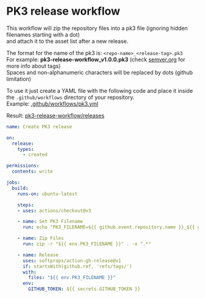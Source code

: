 # PK3 release workflow


This workflow will zip the repository files into a pk3 file (ignoring hidden filenames starting with a dot)  
and attach it to the asset list after a new release.

The format for the name of the pk3 is: `<repo-name>_<release-tag>.pk3`  
For example: **pk3-release-workflow_v1.0.0.pk3** (check [semver.org](http://semver.org/) for more info about tags)  
Spaces and non-alphanumeric characters will be replaced by dots (github limitation)

To use it just create a YAML file with the following code and place it inside the `.github/workflows` directory of your repository.  
Example: [.github/workflows/pk3.yml](.github/workflows/pk3.yml)

Result: [pk3-release-workflow/releases](https://github.com/eduzappa18/pk3-release-workflow/releases)


```yaml
name: Create PK3 release

on:
  release:
    types:
      - created

permissions:
  contents: write

jobs:
  build:
    runs-on: ubuntu-latest

    steps:
    - uses: actions/checkout@v3

    - name: Set PK3 Filename
      run: echo "PK3_FILENAME=${{ github.event.repository.name }}_${{ github.ref_name }}.pk3" >> $GITHUB_ENV

    - name: Zip Files
      run: zip -r "${{ env.PK3_FILENAME }}" . -x ".*"

    - name: Release
      uses: softprops/action-gh-release@v1
      if: startsWith(github.ref, 'refs/tags/')
      with:
        files: "${{ env.PK3_FILENAME }}"
      env:
        GITHUB_TOKEN: ${{ secrets.GITHUB_TOKEN }}

```
